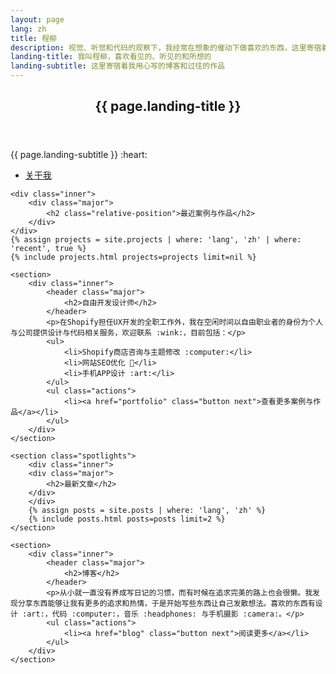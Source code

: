 ```yaml
---
layout: page
lang: zh
title: 程柳
description: 视觉、听觉和代码的观察下，我经常在想象的催动下做喜欢的东西，这里寄宿着用心写的博客和过往的作品。
landing-title: 我叫程柳，喜欢看见的、听见的和所想的
landing-subtitle: 这里寄宿着我用心写的博客和过往的作品
---
```


<section id="banner" class="index major">
	<div class="inner">
		<header class="major">
			<h1>{{ page.landing-title }}</h1>
		</header>
		<div class="content">
			<p>{{ page.landing-subtitle }} :heart:</p>
			<ul class="actions">
				<li><a href="about" class="button next scrolly">关于我</a></li>
			</ul>
		</div>
	</div>
</section>

<div id="main">

    <div class="inner">
        <div class="major">
            <h2 class="relative-position">最近案例与作品</h2>
        </div>
    </div>
    {% assign projects = site.projects | where: 'lang', 'zh' | where: 'recent', true %}
    {% include projects.html projects=projects limit=nil %}

    <section>
        <div class="inner">
            <header class="major">
                <h2>自由开发设计师</h2>
            </header>
            <p>在Shopify担任UX开发的全职工作外，我在空闲时间以自由职业者的身份为个人与公司提供设计与代码相关服务，欢迎联系 :wink:，目前包括：</p>
            <ul>
                <li>Shopify商店咨询与主题修改 :computer:</li>
                <li>网站SEO优化 🔧</li>
                <li>手机APP设计 :art:</li>
            </ul>
            <ul class="actions">
                <li><a href="portfolio" class="button next">查看更多案例与作品</a></li>
            </ul>
        </div>
    </section>

    <section class="spotlights">
        <div class="inner">
        <div class="major">
            <h2>最新文章</h2>
        </div>
        </div>
        {% assign posts = site.posts | where: 'lang', 'zh' %}
        {% include posts.html posts=posts limit=2 %}
    </section>

    <section>
        <div class="inner">
            <header class="major">
                <h2>博客</h2>
            </header>
            <p>从小就一直没有养成写日记的习惯，而有时候在追求完美的路上也会很懒。我发现分享东西能够让我有更多的追求和热情，于是开始写些东西让自己发散想法。喜欢的东西有设计 :art:，代码 :computer:，音乐 :headphones: 与手机摄影 :camera:。</p>
            <ul class="actions">
                <li><a href="blog" class="button next">阅读更多</a></li>
            </ul>
        </div>
    </section>

</div>